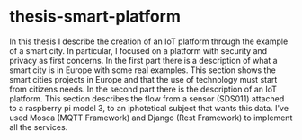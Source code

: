 # thesis-smart-platform
In this thesis I describe the creation of an IoT platform through the example of a smart city.
In particular, I focused on a platform with security and privacy as first concerns.
In the first part there is a description of what a smart city is in Europe with some real examples. This section shows the smart cities projects in Europe and that the use of technology must start from citizens needs.
In the second part there is the description of an IoT platform. This section describes the flow from a sensor (SDS011) attached to a raspberry pi model 3, to an iphotetical subject that wants this data.
I've used Mosca (MQTT Framework) and Django (Rest Framework) to implement all the services.
